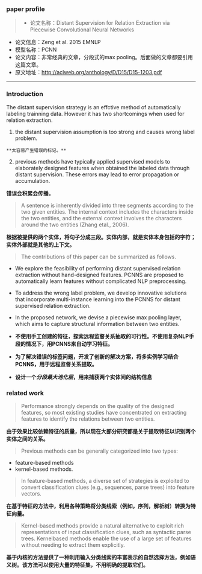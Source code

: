 ### paper profile
>- 论文名称：Distant Supervision for Relation Extraction via Piecewise Convolutional Neural Networks
- 论文信息：Zeng et al. 2015 EMNLP
- 模型名称：PCNN
- 论文内容：非常经典的文章，分段式的max pooling。后面做的文章都要引用这篇文章。
- 原文地址：http://aclweb.org/anthology/D/D15/D15-1203.pdf
___
### Introduction  
The distant supervision strategy is an effctive method of automatically labeling trainning data. However it has two shortcomings when used for relation extraction.
  1. the distant supervision assumption is too strong and causes wrong label problem.

    **太容易产生错误的标记。**
  2. previous methods have typically applied supervised models to elaborately designed features when obtained the labeled data through distant supervision. These errors may lead to error propagation or accumulation.  

  **错误会积累会传播。**

>A sentence is inherently divided into three segments according to the two given entities. The internal context includes the characters inside
the two entities, and the external context involves the characters around the two entities (Zhang etal., 2006).

**根据被提供的两个实体，将句子分成三段。实体内部，就是实体本身包括的字符；实体外部就是其他的上下文。**

>The contributions of this paper can be summarized as follows.  
  - We explore the feasibility of performing distant supervised relation extraction without hand-designed features. PCNNS are proposed to automatically learn features without complicated NLP preprocessing.
  - To address the wrong label problem, we develop innovative solutions that incorporate multi-instance learning into the PCNNS for distant supervised relation extraction.
  - In the proposed network, we devise a piecewise max pooling layer, which aims to capture structural information between two entities.

- **不使用手工创建的特征，探索远程监督关系抽取的可行性。不使用复杂NLP手段的情况下，用PCNNS来自动学习特征。**
- **为了解决错误的标签问题，开发了创新的解决方案，将多实例学习结合PCNNS，用于远程监督关系提取。**
- **设计一个*分段最大池化层*，用来捕获两个实体间的结构信息**

### related work

>Performance strongly depends on the quality of the designed features, so most existing studies have concentrated on extracting features to identify the relations between two entities.

**由于效果比较依赖特征的质量，所以现在大部分研究都是关于提取特征以识别两个实体之间的关系。**

>Previous methods can be generally categorized into two types:
  - feature-based methods
  - kernel-based methods.

>In feature-based methods, a diverse set of strategies is exploited to convert classification clues (e.g., sequences, parse trees) into feature vectors.

**在基于特征的方法中，利用各种策略将分类线索（例如，序列，解析树）转换为特征向量。**

>Kernel-based methods provide a natural alternative to exploit rich representations of input classification clues, such as syntactic parse trees. Kernelbased methods enable the use of a large set of features without needing to extract them explicitly.

**基于内核的方法提供了一种利用输入分类线索的丰富表示的自然选择方法，例如语义树。该方法可以使用大量的特征集，不用明确的提取它们。**
